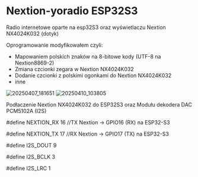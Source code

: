 # Nextion-yoradio ESP32S3

Radio internetowe oparte na esp32S3 oraz wyświetlaczu Nextion NX4024K032 (dotyk)

Oprogramowanie modyfikowałem czyli:
- Mapowaniem polskich znaków na 8-bitowe kody (UTF-8 na Nextion8869-2)
- Zmiana czcionki zegara w Nextion NX4024K032
- Dodanie czcionki z polskimi ogonkami do Nextion NX4024K032
- inne

![20250407_181651](https://github.com/user-attachments/assets/bf113f71-511a-4dd9-99e2-db6248836df8)
![20250410_103805](https://github.com/user-attachments/assets/2743f537-c380-493f-aae5-be3067fee9d2)

Podłaczenie Nextion NX4024K032 do ESP32S3 oraz Modułu dekodera DAC PCM5102A (I2S)

#define NEXTION_RX			16  //TX Nextion → GPIO16 (RX) na ESP32-S3

#define NEXTION_TX			17  //RX Nextion → GPIO17 (TX) na ESP32-S3

#define I2S_DOUT			  9

#define I2S_BCLK			  3

#define I2S_LRC			    1
